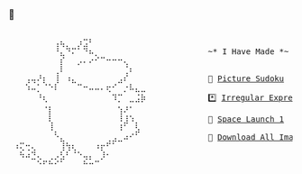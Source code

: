 ### 🎉

<Pre>

 ⠀⠀⠀⠀⠀⠀⠀⢠⢦⡀⠀⡰⣩⠃⠀⠀⠀⠀⠀⠀⠀⠀⠀
 ⠀⠀⠀⠀⠀⠀⠀⠘⣄⠙⠍⠁⠙⠦⡀⠀⠀⠀⠀⠀⠀⠀⠀             ~* I Have Made *~
 ⠀⠀⠀⠀⠀⠀⠀⠀⡎⠀⠀⡠⠄⠔⠊⠉⠒⠒⠒⢄⠀⠀⠀
 ⠀⠀⠀⠀⠀⠀⠀⢀⠇⠀⠀⠀⠀⠀⠀⠀⠀⠀⠀⢈⠆
 ⠀⠀⢠⢤⠜⡆⠀⢸⠀⠰⣄⠀⠀⠀⠀⠀⠀⠀⣠⠎⠀⠀⠀             🐨 <a href="https://sudoku.mobilefirst.me">Picture Sudoku</a>
 ⠀⠀⠱⠤⡁⠈⠑⠇⠀⠀⠀⠉⠒⠤⠤⠄⢖⠊⠀⡐⠧⣄⣀
 ⠀⠀⠀⠀⠘⢆⠀⠀⠀⠀⠀⠀⠀⠀⠀⠀⠀⠹⡉⠀⣀⣨⡷             *️⃣ <a href="https://play.google.com/store/apps/details?id=mf.asciitext.lite">Irregular Expressions</a>
 ⠀⠀⠀⠀⠀⠈⡇⠀⠀⠀⠀⠀⠀⠀⠀⠀⠀⠀⢱⠜⠁  
 ⠀⠀⠀⠀⠀⠀⢇⠀⠀⠀⠀⠀⠀⠀⠀⠀⠀⠀⠸⣸⠱⡀⠀             🚀 <a href="https://play.google.com/store/apps/details?id=io.github.nkrusch.spacelaunchone">Space Launch 1</a>
 ⠀⠀⠀⠀⠀⠀⠸⡀⠀⠀⠀⠀⠀⠀⠀⠀⠀⠀⠸⠁⠀⣣⠀
 ⠀⠀⠀⠀⠀⠀⠀⠑⣄⠀⠀⠀⠀⠀⠀⠀⢀⣠⣀⠴⠊⠁⠀             📸 <a href="https://chrome.google.com/webstore/detail/ifipmflagepipjokmbdecpmjbibjnakm">Download All Images</a>
 ⠰⢍⢒⢄⠀⠀⠀⠀⢸⢳⢆⠀⠀⠀⠰⡖⠋⠁⠀⠀⠀⠀⠀          
 ⠀⠳⠴⣙⢄⠀⢀⡠⣣⠃⠈⠑⢤⡄⠀⡸⠂⠀⠀⠀⠀⠀⠀
 ⠀⠀⠀⠀⠑⠋⠓⠊⠁⠀⠀⠀⠓⠒⠉⠀⠀⠀⠀⠀⠀⠀⠀
</pre>
<!--
**nkrusch/nkrusch** is a ✨ _special_ ✨ repository because its `README.md` (this file) appears on your GitHub profile.

Here are some ideas to get you started:

- 🔭 I’m currently working on ...
- 🌱 I’m currently learning ...
- 👯 I’m looking to collaborate on ...
- 🤔 I’m looking for help with ...
- 💬 Ask me about ...
- 📫 How to reach me: ...
- 😄 Pronouns: ...
- ⚡ Fun fact: ...
-->
